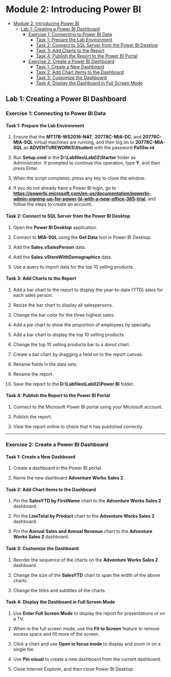 # Module 2: Introducing Power BI

- [Module 2: Introducing Power BI](#module-2-introducing-power-bi)
  - [Lab 1: Creating a Power BI Dashboard](#lab-1-creating-a-power-bi-dashboard)
    - [Exercise 1: Connecting to Power BI Data](#exercise-1-connecting-to-power-bi-data)
      - [Task 1: Prepare the Lab Environment](#task-1-prepare-the-lab-environment)
      - [Task 2: Connect to SQL Server from the Power BI Desktop](#task-2-connect-to-sql-server-from-the-power-bi-desktop)
      - [Task 3: Add Charts to the Report](#task-3-add-charts-to-the-report)
      - [Task 4: Publish the Report to the Power BI Portal](#task-4-publish-the-report-to-the-power-bi-portal)
    - [Exercise 2: Create a Power BI Dashboard](#exercise-2-create-a-power-bi-dashboard)
      - [Task 1: Create a New Dashboard](#task-1-create-a-new-dashboard)
      - [Task 2: Add Chart Items to the Dashboard](#task-2-add-chart-items-to-the-dashboard)
      - [Task 3: Customize the Dashboard](#task-3-customize-the-dashboard)
      - [Task 4: Display the Dashboard in Full Screen Mode](#task-4-display-the-dashboard-in-full-screen-mode)


## Lab 1: Creating a Power BI Dashboard

### Exercise 1: Connecting to Power BI Data

#### Task 1: Prepare the Lab Environment

1. Ensure that the **MT17B-WS2016-NAT**, **20778C-MIA-DC**, and **20778C-MIA-SQL** virtual machines are running, and then log on to **20778C-MIA-SQL** as **ADVENTUREWORKS\\Student** with the password **Pa55w.rd**.

2. Run **Setup.cmd** in the **D:\\Labfiles\\Lab02\\Starter** folder as Administrator. If prompted to continue this operation, type **Y**, and then press Enter.

3. When the script completes, press any key to close the window.

4. If you do not already have a Power BI login, go to **https://powerbi.microsoft.com/en-us/documentation/powerbi-admin-signing-up-for-power-bi-with-a-new-office-365-trial**, and follow the steps to create an account.

#### Task 2: Connect to SQL Server from the Power BI Desktop

1. Open the **Power BI Desktop** application.

2. Connect to **MIA-SQL** using the **Get Data** tool in Power BI Desktop.

3. Add the **Sales.vSalesPerson** data.

4. Add the **Sales.vStoreWithDemographics** data.

5. Use a query to import data for the top 10 selling products.

#### Task 3: Add Charts to the Report

1. Add a bar chart to the report to display the year-to-date (YTD) sales for each sales person.

2. Resize the bar chart to display all salespersons.

3. Change the bar color for the three highest sales.

4. Add a pie chart to show the proportion of employees by specialty.

5. Add a bar chart to display the top 10 selling products.

6. Change the top 10 selling products bar to a donut chart.

7. Create a bar chart by dragging a field on to the report canvas.

8. Rename fields in the data sets.

9. Rename the report.

10. Save the report to the **D:\\Labfiles\\Lab02\\Power BI** folder.

#### Task 4: Publish the Report to the Power BI Portal

1. Connect to the Microsoft Power BI portal using your Microsoft account.

2. Publish the report.

3. View the report online to check that it has published correctly.

---

### Exercise 2: Create a Power BI Dashboard

#### Task 1: Create a New Dashboard

1. Create a dashboard in the Power BI portal.

2. Name the new dashboard **Adventure Works Sales 2**.

#### Task 2: Add Chart Items to the Dashboard

1. Pin the **SalesYTD by FirstName** chart to the **Adventure Works Sales 2** dashboard.

2. Pin the **LineTotal by Product** chart to the **Adventure Works Sales 2** dashboard.

3. Pin the **Annual Sales and Annual Revenue** chart to the **Adventure Works Sales 2** dashboard.

#### Task 3: Customize the Dashboard

1. Reorder the sequence of the charts on the **Adventure Works Sales 2** dashboard.

2. Change the size of the **SalesYTD** chart to span the width of the above charts.

3. Change the titles and subtitles of the charts.

#### Task 4: Display the Dashboard in Full Screen Mode

1. Use **Enter Full Screen Mode** to display the report for presentations or on a TV.

2. When in the full screen mode, use the **Fit to Screen** feature to remove excess space and fill more of the screen.

3. Click a chart and use **Open in focus mode** to display and zoom in on a single tile.

4. Use **Pin visual** to create a new dashboard from the current dashboard.

5. Close Internet Explorer, and then close Power BI Desktop.
